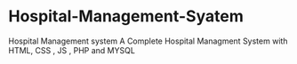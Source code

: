 # Hospital-Management-Syatem
Hospital Management system 
A Complete Hospital Managment System with HTML, CSS , JS , PHP and MYSQL
